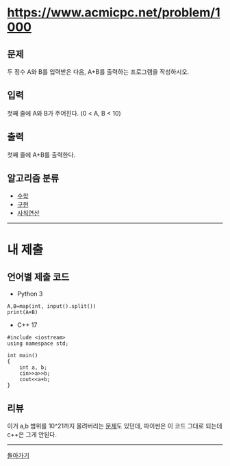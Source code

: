 # https://www.acmicpc.net/problem/1000


## 문제

두 정수 A와 B를 입력받은 다음, A+B를 출력하는 프로그램을 작성하시오.

## 입력

첫째 줄에 A와 B가 주어진다. (0 < A, B < 10)

## 출력

첫째 줄에 A+B를 출력한다.

## 알고리즘 분류

- [수학](https://www.acmicpc.net/problem/tag/124)
- [구현](https://www.acmicpc.net/problem/tag/102)
- [사칙연산](https://www.acmicpc.net/problem/tag/121)

---
# 내 제출

## 언어별 제출 코드

- Python 3
```
A,B=map(int, input().split())
print(A+B)
```

- C++ 17
```
#include <iostream>
using namespace std;

int main()
{
    int a, b;
    cin>>a>>b;
    cout<<a+b;
}

```

## 리뷰

이거 a,b 범위를 10^21까지 올려버리는 [문제](https://www.acmicpc.net/problem/15740)도 있던데, 파이썬은 이 코드 그대로 되는데 c++은 그게 안된다.

---
[돌아가기](Baekjoon/Step.md)
